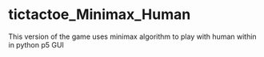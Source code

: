 # tictactoe_Minimax_Human
 This version of the game uses minimax algorithm to play with human within in python p5 GUI
